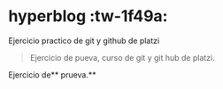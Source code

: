 # hyperblog :tw-1f49a:
Ejercicio practico de git y github de platzi
>Ejercicio de pueva, curso de git y git hub de platzi.

Ejercicio de** prueva.**
